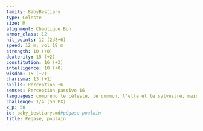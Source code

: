 ```yaml
---
family: BabyBestiary
type: Céleste
size: M
alignment: Chaotique Bon
armor_class: 12
hit_points: 12 (2d8+6)
speed: 12 m, vol 18 m
strength: 10 (+0)
dexterity: 15 (+2)
constitution: 16 (+3)
intelligence: 10 (+0)
wisdom: 15 (+2)
charisma: 13 (+1)
skills: Perception +6
senses: Perception passive 16
languages: comprend le céleste, le commun, l'elfe et le sylvestre, mais ne peut pas parler
challenge: 1/4 (50 PX)
x_p: 50
id: baby_bestiary.md#pégase-poulain
title: Pégase, poulain
---
```


